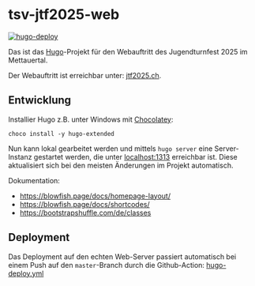 tsv-jtf2025-web
===============

[![hugo-deploy](https://github.com/langchr86/tsv-jtf2025-web/actions/workflows/hugo-deploy.yml/badge.svg)](https://github.com/langchr86/tsv-jtf2025-web/actions/workflows/hugo-deploy.yml)

Das ist das [Hugo](https://gohugo.io)-Projekt für den Webauftritt des Jugendturnfest 2025 im Mettauertal.

Der Webauftritt ist erreichbar unter: [jtf2025.ch](https://jtf2025.ch).


Entwicklung
-----------

Installier Hugo z.B. unter Windows mit [Chocolatey](https://chocolatey.org/):

~~~~~~
choco install -y hugo-extended
~~~~~~

Nun kann lokal gearbeitet werden und mittels `hugo server` eine Server-Instanz gestartet werden,
die unter [localhost:1313](http://localhost:1313) erreichbar ist.
Diese aktualisiert sich bei den meisten Änderungen im Projekt automatisch.

Dokumentation:

* https://blowfish.page/docs/homepage-layout/
* https://blowfish.page/docs/shortcodes/
* https://bootstrapshuffle.com/de/classes


Deployment
----------

Das Deployment auf den echten Web-Server passiert automatisch bei einem Push auf den `master`-Branch
durch die Github-Action: [hugo-deploy.yml](.github/workflows/hugo-deploy.yml)
